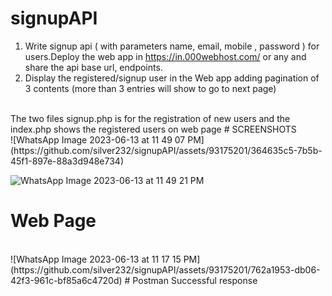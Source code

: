 # signupAPI
1. Write signup api ( with parameters name, email, mobile , password ) for users.Deploy the web app in  https://in.000webhost.com/ or any and share the api base url, endpoints.
2. Display the registered/signup user in the Web app adding pagination of 3 contents (more than 3 entries will show to go to next page)
<br>
The two files signup.php is for the registration of new users and the index.php shows the registered users on web page
# SCREENSHOTS  
<br>
![WhatsApp Image 2023-06-13 at 11 49 07 PM](https://github.com/silver232/signupAPI/assets/93175201/364635c5-7b5b-45f1-897e-88a3d948e734)

![WhatsApp Image 2023-06-13 at 11 49 21 PM](https://github.com/silver232/signupAPI/assets/93175201/38562980-c474-427b-a499-06453cc7a99a)
<br>
# Web Page
<br>
![WhatsApp Image 2023-06-13 at 11 17 15 PM](https://github.com/silver232/signupAPI/assets/93175201/762a1953-db06-42f3-961c-bf85a6c4720d)
# Postman Successful response


